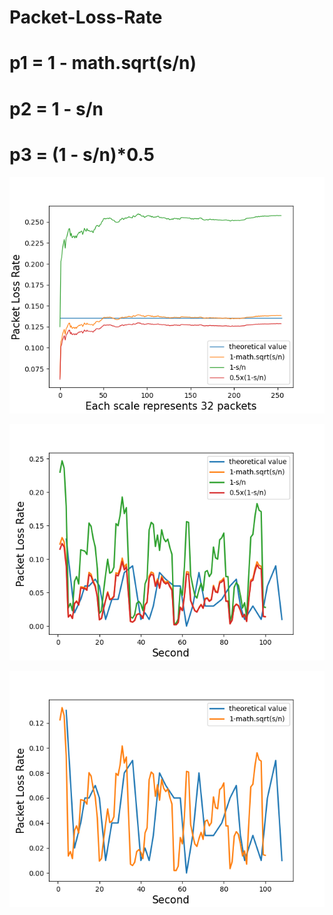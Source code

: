 # Packet-Loss-Rate

#   p1 = 1 - math.sqrt(s/n)
#   p2 = 1 - s/n
#   p3 = (1 - s/n)*0.5

![image](https://github.com/NEU-Liu/Packet-Loss-Rate/blob/master/simple/compare.png)

![image](https://github.com/NEU-Liu/Packet-Loss-Rate/blob/master/double/compare.png)

![image](https://github.com/NEU-Liu/Packet-Loss-Rate/blob/master/double/sqrt.png)
